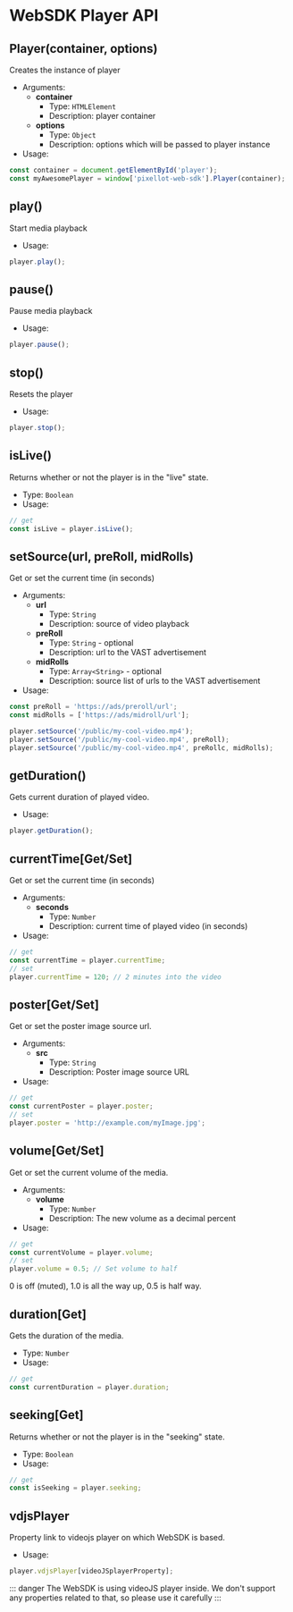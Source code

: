 
# WebSDK Player API


## Player(container, options)
Creates the instance of player

- Arguments:
    - **container** 
        - Type: `HTMLElement`
        - Description: player container
    - **options** 
        - Type: `Object`
        - Description: options which will be passed to player instance
- Usage:
``` js
const container = document.getElementById('player');
const myAwesomePlayer = window['pixellot-web-sdk'].Player(container);
```

## play()
Start media playback

- Usage: 
``` js
player.play();
```

## pause()
Pause media playback

- Usage: 
``` js
player.pause();
```

## stop()
Resets the player

- Usage: 
``` js
player.stop();
```

## isLive()
Returns whether or not the player is in the "live" state.

- Type: `Boolean`
- Usage:
``` js
// get
const isLive = player.isLive();
```

## setSource(url, preRoll, midRolls)
Get or set the current time (in seconds)

- Arguments:
    - **url** 
        - Type: `String`
        - Description: source of video playback
    - **preRoll** 
        - Type: `String` - optional
        - Description: url to the VAST advertisement
    - **midRolls** 
        - Type: `Array<String>` - optional
        - Description: source list of urls to the VAST advertisement
- Usage:
``` js
const preRoll = 'https://ads/preroll/url';
const midRolls = ['https://ads/midroll/url'];

player.setSource('/public/my-cool-video.mp4');
player.setSource('/public/my-cool-video.mp4', preRoll);
player.setSource('/public/my-cool-video.mp4', preRollc, midRolls);
```

## getDuration()
Gets current duration of played video.

- Usage:
``` js
player.getDuration();
```

## currentTime[Get/Set]
Get or set the current time (in seconds)

- Arguments:
    - **seconds** 
        - Type: `Number`
        - Description: current time of played video (in seconds)
- Usage:
``` js
// get
const currentTime = player.currentTime;
// set
player.currentTime = 120; // 2 minutes into the video
```

## poster[Get/Set]
Get or set the poster image source url.

- Arguments:
    - **src** 
        - Type: `String`
        - Description: Poster image source URL
- Usage:
``` js
// get
const currentPoster = player.poster;
// set
player.poster = 'http://example.com/myImage.jpg';
```

## volume[Get/Set]
Get or set the current volume of the media.

- Arguments:
    - **volume** 
        - Type: `Number`
        - Description: The new volume as a decimal percent
- Usage:
``` js
// get
const currentVolume = player.volume;
// set
player.volume = 0.5; // Set volume to half
```
0 is off (muted), 1.0 is all the way up, 0.5 is half way.

## duration[Get]
Gets the duration of the media.

- Type: `Number`
- Usage:
``` js
// get
const currentDuration = player.duration;
```

## seeking[Get]
Returns whether or not the player is in the "seeking" state.

- Type: `Boolean`
- Usage:
``` js
// get
const isSeeking = player.seeking;
```

## vdjsPlayer
Property link to videojs player on which WebSDK is based.

- Usage:
``` js
player.vdjsPlayer[videoJSplayerProperty];
```

::: danger
The WebSDK is using videoJS player inside. 
We don't support any properties related to that, so please use it carefully
:::
